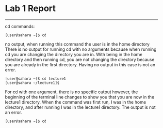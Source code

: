 # Lab 1 Report
---
cd commands:
```
[user@sahara ~]$ cd
```
no output, when running this command the user is in the home directory
There is no output for running cd with no arguments because when running cd you are changing the directory you are in.
With being in the home directory and then running cd, you are not changing the directory because you are already in the first directory.
Having no output in this case is not an error.

```
[user@sahara ~]$ cd lecture1
[user@sahara ~/lecture1]$
```
For cd with one argument, there is no specific output however, the beginning of the terminal line changes to show you that you are
now in the lecture1 directory. When the command was first run, I was in the home directory, and after running I was in the lecture1 directory.
The output is not an error.

```
[user@sahara ~]$ cd 
